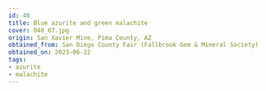 ```yaml
---
id: 40 
title: Blue azurite and green malachite
cover: 040_07.jpg
origin: San Xavier Mine, Pima County, AZ
obtained_from: San Diego County Fair (Fallbrook Gem & Mineral Society)
obtained_on: 2023-06-22
tags:
- azurite
- malachite
---
```

